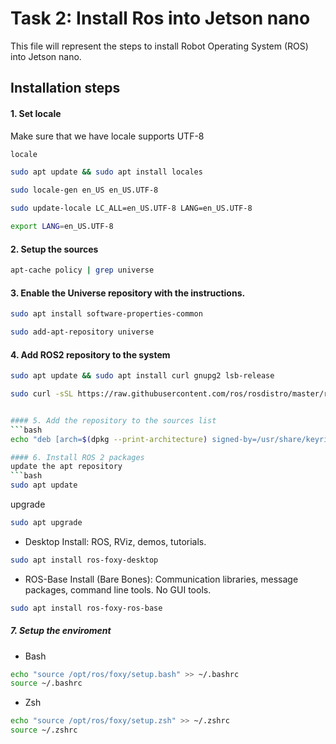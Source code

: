 
# Task 2: Install Ros into Jetson nano

This file will represent the steps to install Robot Operating System (ROS) into Jetson nano.



 
## Installation steps

#### 1. Set locale
Make sure that we have locale supports UTF-8

```bash
locale  
```

```bash
sudo apt update && sudo apt install locales 
```

```bash
sudo locale-gen en_US en_US.UTF-8  
```

```bash
sudo update-locale LC_ALL=en_US.UTF-8 LANG=en_US.UTF-8  
```

```bash
export LANG=en_US.UTF-8  
```


#### 2. Setup the sources
```bash
apt-cache policy | grep universe
```

#### 3. Enable the Universe repository with the instructions.
```bash 
sudo apt install software-properties-common
```

```bash 
sudo add-apt-repository universe
```

#### 4. Add ROS2 repository to the system
```bash 
sudo apt update && sudo apt install curl gnupg2 lsb-release
```
```bash
sudo curl -sSL https://raw.githubusercontent.com/ros/rosdistro/master/ros.key  -o /usr/share/keyrings/ros-archive-keyring.gpg```


#### 5. Add the repository to the sources list
```bash
echo "deb [arch=$(dpkg --print-architecture) signed-by=/usr/share/keyrings/ros-archive-keyring.gpg] http://packages.ros.org/ros2/ubuntu $(source /etc/os-release && echo $UBUNTU_CODENAME) main" | sudo tee /etc/apt/sources.list.d/ros2.list > /dev/null```

#### 6. Install ROS 2 packages
update the apt repository
```bash
sudo apt update
```
upgrade 
```bash
sudo apt upgrade
```
- Desktop Install: ROS, RViz, demos, tutorials.
```bash
sudo apt install ros-foxy-desktop
```
- ROS-Base Install (Bare Bones): Communication libraries, message packages, command line tools. No GUI tools.
```bash
sudo apt install ros-foxy-ros-base
```
##### 7. Setup the enviroment
- Bash 
```bash
echo "source /opt/ros/foxy/setup.bash" >> ~/.bashrc
source ~/.bashrc
```
- Zsh
```bash
echo "source /opt/ros/foxy/setup.zsh" >> ~/.zshrc
source ~/.zshrc
```



